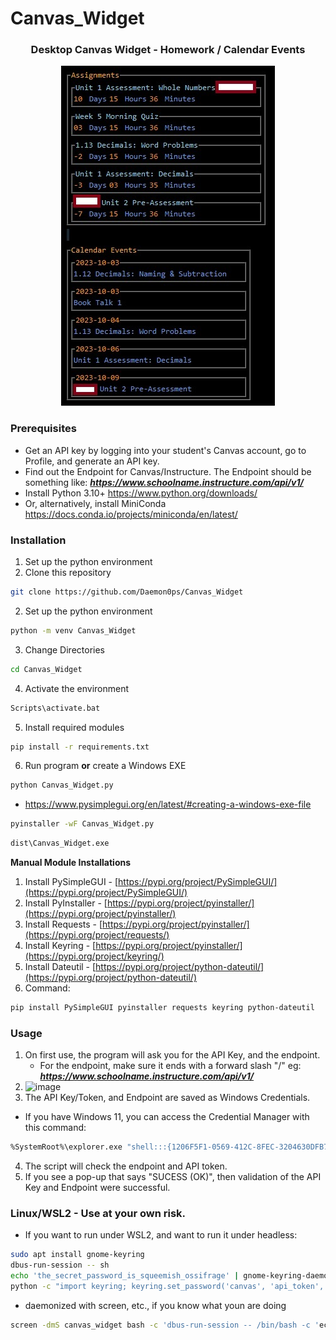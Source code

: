 # Canvas_Widget
<h3 align="center">Desktop Canvas Widget - Homework / Calendar Events</h3>
<div align="center">
  <a href="https://github.com/Daemon0ps/Canvas_Widget">
    <img src="https://github.com/Daemon0ps/Canvas_Widget/blob/main/Canvas_Widget.jpg" alt="Logo" width="342" height="544">
  </a>

<div align="left">

### Prerequisites

*  Get an API key by logging into your student's Canvas account, go to Profile, and generate an API key.
*  Find out the Endpoint for Canvas/Instructure.
      The Endpoint should be something like:
       _**https://www.schoolname.instructure.com/api/v1/**_
*  Install Python 3.10+ https://www.python.org/downloads/
*  Or, alternatively, install MiniConda https://docs.conda.io/projects/miniconda/en/latest/


### Installation

1. Set up the python environment
2. Clone this repository
  ```sh
  git clone https://github.com/Daemon0ps/Canvas_Widget
  ```
2.  Set up the python environment
```sh
python -m venv Canvas_Widget
  ```
3.  Change Directories
```sh
cd Canvas_Widget
```
4.  Activate the environment
```sh
Scripts\activate.bat
```
5. Install required modules
```sh
pip install -r requirements.txt
```
6. Run program **or** create a Windows EXE
```sh
python Canvas_Widget.py
```
  * https://www.pysimplegui.org/en/latest/#creating-a-windows-exe-file
```sh
pyinstaller -wF Canvas_Widget.py
```
```sh
dist\Canvas_Widget.exe
```

**Manual Module Installations**
1.  Install PySimpleGUI - [https://pypi.org/project/PySimpleGUI/](https://pypi.org/project/PySimpleGUI/)
2.  Install PyInstaller - [https://pypi.org/project/pyinstaller/](https://pypi.org/project/pyinstaller/)
3.  Install Requests - [https://pypi.org/project/pyinstaller/](https://pypi.org/project/requests/)
4.  Install Keyring - [https://pypi.org/project/pyinstaller/](https://pypi.org/project/keyring/)
5.  Install Dateutil - [https://pypi.org/project/python-dateutil/](https://pypi.org/project/python-dateutil/)
6.  Command:
```sh
pip install PySimpleGUI pyinstaller requests keyring python-dateutil
```


### Usage
1. On first use, the program will ask you for the API Key, and the endpoint.
   * For the endpoint, make sure it ends with a forward slash "/" eg:  _**https://www.schoolname.instructure.com/api/v1/**_
2. ![image](https://github.com/Daemon0ps/Canvas_Widget/assets/133270668/95423a6d-fa01-4c3c-a356-232e628f41b1)
3. The API Key/Token, and Endpoint are saved as Windows Credentials.
* If you have Windows 11, you can access the Credential Manager with this command:
```sh
%SystemRoot%\explorer.exe "shell:::{1206F5F1-0569-412C-8FEC-3204630DFB70}"
```
4. The script will check the endpoint and API token.
5. If you see a pop-up that says "SUCESS  (OK)", then validation of the API Key and Endpoint were successful.




### Linux/WSL2 - Use at your own risk.
* If you want to run under WSL2, and want to run it under headless:
```sh
sudo apt install gnome-keyring
dbus-run-session -- sh
echo 'the_secret_password_is_squeemish_ossifrage' | gnome-keyring-daemon --unlock
python -c "import keyring; keyring.set_password('canvas', 'api_token', 'APITOKENAPITOKENAPITOKENAPITOKEN'); keyring.get_password('canvas', 'endpoint', 'https://myendpointname.instructure.com/api/v1/')"
```
* daemonized with screen, etc., if you know what youn are doing
```sh
screen -dmS canvas_widget bash -c 'dbus-run-session -- /bin/bash -c 'echo 'dbus shell'; dd if=/etc/kr/.keyring_pw | gnome-keyring-daemon --unlock; echo 'keyring unlocked; /home/0x0C/miniconda3/envs/Canvas_Widget/bin/python /home/0x0C/Canvas_Widget/Canvas_Widget.py'
```



</div>
